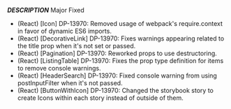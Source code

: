 
___DESCRIPTION___
Major
Fixed
- (React) [Icon] DP-13970: Removed usage of webpack's require.context in favor of dynamic ES6 imports.
- (React) [DecorativeLink] DP-13970: Fixes warnings appearing related to the title prop when it's not set or passed.
- (React) [Pagination] DP-13970: Reworked props to use destructoring.
- (React) [ListingTable] DP-13970: Fixes the prop type definition for items to remove console warnings.
- (React) [HeaderSearch] DP-13970: Fixed console warning from using postInputFilter when it's not passed.
- (React) [ButtonWithIcon] DP-13970: Changed the storybook story to create Icons within each story instead of outside of them.

